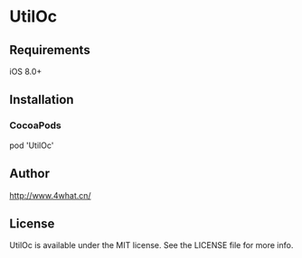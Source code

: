 # UtilOc

## Requirements

iOS 8.0+

## Installation

### CocoaPods

pod 'UtilOc'

## Author

http://www.4what.cn/

## License

UtilOc is available under the MIT license. See the LICENSE file for more info.
